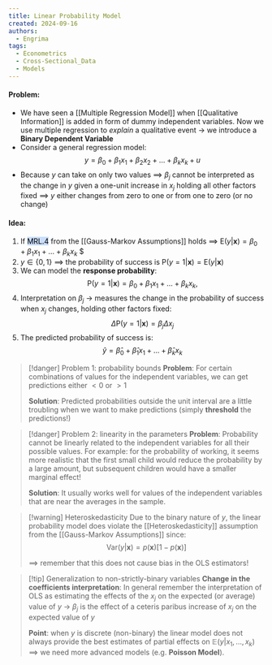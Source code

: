 ```yaml
---
title: Linear Probability Model
created: 2024-09-16
authors:
  - Engrima
tags:
  - Econometrics
  - Cross-Sectional_Data
  - Models
---
```

#### Problem:
- We have seen a [[Multiple Regression Model]] when [[Qualitative Information]] is added in form of dummy independent variables. Now we use multiple regression to *explain* a qualitative event $\rightarrow$ we introduce a **Binary Dependent Variable**
- Consider a general regression model: $$y=\beta_0+\beta_1x_1+\beta_2x_2 + \dots + \beta_{k}x_{k} +u$$
- Because $y$ can take on only two values $\implies$ $\beta_{j}$ cannot be interpreted as the change in $y$ given a one-unit increase in $x_{j}$ holding all other factors fixed $\implies$ $y$ either changes from zero to one or from one to zero (or no change)

#### Idea:
1. If <mark style="background: #ADCCFFA6;">MRL.4</mark> from the [[Gauss-Markov Assumptions]] holds $\implies$ $\mathrm{E}(y|\mathbf{x})=\beta_{0}+\beta_{1}x_{1}+\ldots+\beta_{k}x_{k}$ $
2. $y \in \{0,1\}$ $\implies$ the probability of success is $\mathrm{P}(y=1|\mathbf{x})=\mathrm{E}(y|\mathbf{x})$
3. We can model the **response probability**: $$\mathrm{P}(y=1|\mathbf{x})=\beta_{0}+\beta_{1}x_{1}+\ldots+\beta_{k}x_{k},$$
4. Interpretation on $\beta_{j}$ $\rightarrow$ measures the change in the probability of success when $x_{j}$ changes, holding other factors fixed: $$\Delta\mathrm{P}(y=1|\mathbf{x})=\beta_j\Delta x_j$$
5. The predicted probability of success is: $$\hat{y}=\hat{\beta}_0+\hat{\beta}_1x_1+\ldots+\hat{\beta}_kx_k$$
>[!danger] Problem 1: probability bounds
>**Problem**:
>For certain combinations of values for the independent variables, we can get predictions either $<0$ or $>1$
>
>**Solution**:
>Predicted probabilities outside the unit interval are a little troubling when we want to make predictions (simply **threshold** the predictions!)

>[!danger] Problem 2: linearity in the parameters
>**Problem**:
>Probability cannot be linearly related to the independent variables for all their possible values.
>For example: for the probability of working, it seems more realistic that the first small child would reduce the probability by a large amount, but subsequent children would have a smaller marginal effect!
>
>**Solution**:
>It usually works well for values of the independent variables that are near the averages in the sample.

>[!warning] Heteroskedasticity
>Due to the binary nature of $y$, the linear probability model does violate the [[Heteroskedasticity]] assumption from the [[Gauss-Markov Assumptions]] since:
>$$\mathrm{Var}(y|\mathbf{x})=p(\mathbf{x})[1-p(\mathbf{x})]$$
>
>$\implies$ remember that this does not cause bias in the OLS estimators!

>[!tip] Generalization to non-strictly-binary variables
>**Change in the coefficients interpretation**:
>In general remember the interpretation of OLS as estimating the effects of the $x_{j}$ on the expected (or average) value of $y$ $\rightarrow$ $\beta_{j}$ is the effect of a ceteris paribus increase of $x_{j}$ on the expected value of $y$
>
>**Point**:
>when $y$ is discrete (non-binary) the linear model does not always provide the best estimates of partial effects on $\mathbb{E}(y|x_{1},\dots,x_{k})$ $\implies$ we need more advanced models (e.g. **Poisson Model**).

